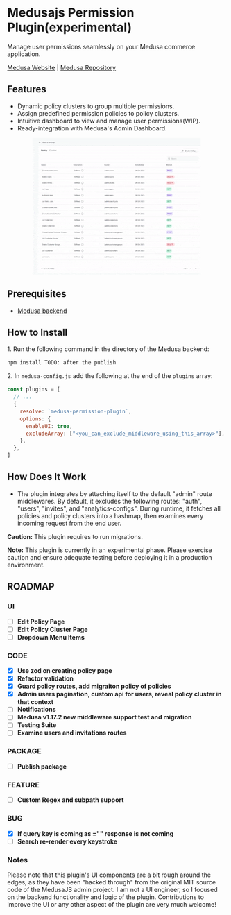 # Medusajs Permission Plugin(experimental)

Manage user permissions seamlessly on your Medusa commerce application.

[Medusa Website](https://medusajs.com/) | [Medusa Repository](https://github.com/medusajs/medusa)

## Features

- Dynamic policy clusters to group multiple permissions.
- Assign predefined permission policies to policy clusters.
- Intuitive dashboard to view and manage user permissions(WIP).
- Ready-integration with Medusa's Admin Dashboard.

<p align="center">
  <img src="./docs/view.gif" width="388" height="315" alt="">
</p>

## Prerequisites

- [Medusa backend](https://docs.medusajs.com/development/backend/install)

## How to Install

1\. Run the following command in the directory of the Medusa backend:

```bash
npm install TODO: after the publish
```

2\. In `medusa-config.js` add the following at the end of the `plugins` array:

```js
const plugins = [
  // ...
  {
    resolve: `medusa-permission-plugin`,
    options: {
      enableUI: true,
      excludeArray: ["<you_can_exclude_middleware_using_this_array>"],
    },
  },
]
```

## How Does It Work

- The plugin integrates by attaching itself to the default "admin" route middlewares. By default, it excludes the
  following routes: "auth", "users", "invites", and "analytics-configs". During runtime, it fetches all policies and
  policy clusters into a hashmap, then examines every incoming request from the end user.

**Caution:** This plugin requires to run migrations.

**Note:** This plugin is currently in an experimental phase. Please exercise caution and ensure adequate testing before
deploying it in a production environment.

## ROADMAP

### UI

- [ ] **Edit Policy Page**
- [ ] **Edit Policy Cluster Page**
- [ ] **Dropdown Menu Items**

### CODE

- [x] **Use zod on creating policy page**
- [x] **Refactor validation**
- [x] **Guard policy routes, add migraiton policy of policies**
- [x] **Admin users pagination, custom api for users, reveal policy cluster in that context**
- [ ] **Notifications**
- [ ] **Medusa v1.17.2 new middleware support test and migration**
- [ ] **Testing Suite**
- [ ] **Examine users and invitations routes**

### PACKAGE

- [ ] **Publish package**

### FEATURE

- [ ] **Custom Regex and subpath support**

### BUG

- [x] **If query key is coming as ="" response is not coming**
- [ ] **Search re-render every keystroke**

### Notes

Please note that this plugin's UI components are a bit rough around the edges, as they have been "hacked through" from
the original MIT source code of the MedusaJS admin project. I am not a UI engineer, so I focused on the backend
functionality and logic of the plugin. Contributions to improve the UI or any other aspect of the plugin are very much
welcome!
